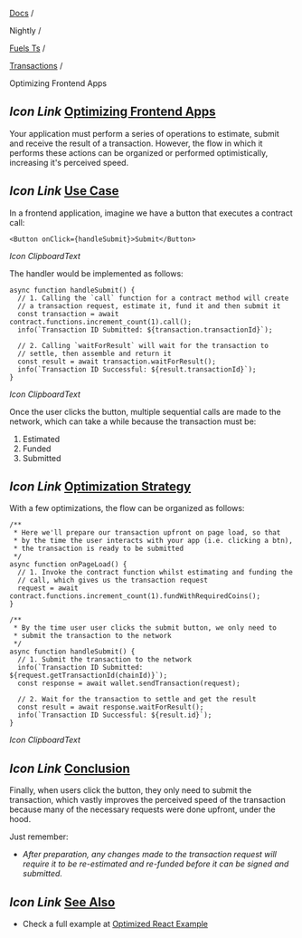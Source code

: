 [Docs](https://docs.fuel.network/) /

Nightly  /

[Fuels Ts](https://docs.fuel.network/docs/nightly/fuels-ts/) /

[Transactions](https://docs.fuel.network/docs/nightly/fuels-ts/transactions/) /

Optimizing Frontend Apps

## _Icon Link_ [Optimizing Frontend Apps](https://docs.fuel.network/docs/nightly/fuels-ts/transactions/optimizing-frontend-apps/\#optimizing-frontend-apps)

Your application must perform a series of operations to estimate, submit and receive the result of a transaction. However, the flow in which it performs these actions can be organized or performed optimistically, increasing it's perceived speed.

## _Icon Link_ [Use Case](https://docs.fuel.network/docs/nightly/fuels-ts/transactions/optimizing-frontend-apps/\#use-case)

In a frontend application, imagine we have a button that executes a contract call:

```fuel_Box fuel_Box-idXKMmm-css
<Button onClick={handleSubmit}>Submit</Button>
```

_Icon ClipboardText_

The handler would be implemented as follows:

```fuel_Box fuel_Box-idXKMmm-css
async function handleSubmit() {
  // 1. Calling the `call` function for a contract method will create
  // a transaction request, estimate it, fund it and then submit it
  const transaction = await contract.functions.increment_count(1).call();
  info(`Transaction ID Submitted: ${transaction.transactionId}`);

  // 2. Calling `waitForResult` will wait for the transaction to
  // settle, then assemble and return it
  const result = await transaction.waitForResult();
  info(`Transaction ID Successful: ${result.transactionId}`);
}
```

_Icon ClipboardText_

Once the user clicks the button, multiple sequential calls are made to the network, which can take a while because the transaction must be:

1. Estimated
2. Funded
3. Submitted

## _Icon Link_ [Optimization Strategy](https://docs.fuel.network/docs/nightly/fuels-ts/transactions/optimizing-frontend-apps/\#optimization-strategy)

With a few optimizations, the flow can be organized as follows:

```fuel_Box fuel_Box-idXKMmm-css
/**
 * Here we'll prepare our transaction upfront on page load, so that
 * by the time the user interacts with your app (i.e. clicking a btn),
 * the transaction is ready to be submitted
 */
async function onPageLoad() {
  // 1. Invoke the contract function whilst estimating and funding the
  // call, which gives us the transaction request
  request = await contract.functions.increment_count(1).fundWithRequiredCoins();
}

/**
 * By the time user user clicks the submit button, we only need to
 * submit the transaction to the network
 */
async function handleSubmit() {
  // 1. Submit the transaction to the network
  info(`Transaction ID Submitted: ${request.getTransactionId(chainId)}`);
  const response = await wallet.sendTransaction(request);

  // 2. Wait for the transaction to settle and get the result
  const result = await response.waitForResult();
  info(`Transaction ID Successful: ${result.id}`);
}
```

_Icon ClipboardText_

## _Icon Link_ [Conclusion](https://docs.fuel.network/docs/nightly/fuels-ts/transactions/optimizing-frontend-apps/\#conclusion)

Finally, when users click the button, they only need to submit the transaction, which vastly improves the perceived speed of the transaction because many of the necessary requests were done upfront, under the hood.

Just remember:

- _After preparation, any changes made to the transaction request will require it to be re-estimated and re-funded before it can be signed and submitted._

## _Icon Link_ [See Also](https://docs.fuel.network/docs/nightly/fuels-ts/transactions/optimizing-frontend-apps/\#see-also)

- Check a full example at [Optimized React Example](https://docs.fuel.network/docs/nightly/fuels-ts/cookbook/optimized-react-example/)